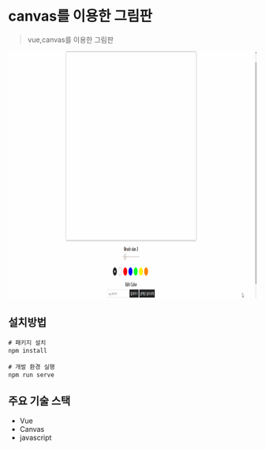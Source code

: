 # canvas를 이용한 그림판

> vue,canvas를 이용한 그림판

<img src="./images/drawing.gif" width="100%;" height="500px;">

## 설치방법

```
# 패키지 설치
npm install

# 개발 환경 실행
npm run serve
```

## 주요 기술 스택
* Vue
* Canvas
* javascript
